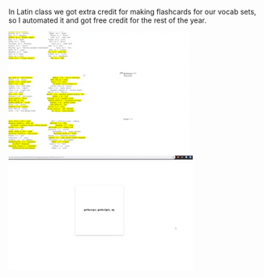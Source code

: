 In Latin class we got extra credit for making flashcards for our vocab sets, so I automated it and got free credit for the rest of the year.

![gif showing the wordlist extraction process](extract_vocab.gif "extracting words") ![gif showing the flashcard viewing interface](view_cards.gif "fashcarding")
